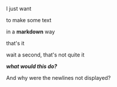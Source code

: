 I just want

to make some text

in a **markdown** way

that's it

wait a second, that's not quite it

***what would this do?***





And why were the newlines not displayed?
